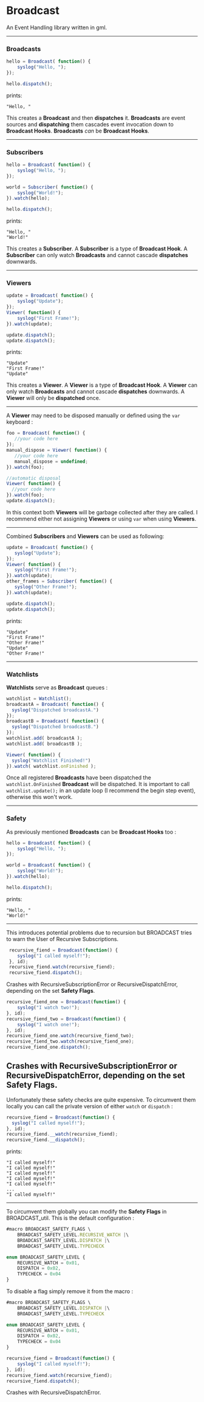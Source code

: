 # Broadcast
 An Event Handling library written in gml.

 ---
### Broadcasts
```js
hello = Broadcast( function() {
 	syslog("Hello, ");
});

hello.dispatch();
```
prints:
```
"Hello, "
```

 This creates a **Broadcast** and then **dispatches** it.
 **Broadcasts** are event sources and **dispatching** them cascades event invocation down to
 **Broadcast Hooks**. **Broadcasts** *can* be **Broadcast Hooks**.

 ---
### Subscribers
```js
hello = Broadcast( function() {
 	syslog("Hello, ");
});

world = Subscriber( function() {
 	syslog("World!");
}).watch(hello);

hello.dispatch();
 ```
 prints:
 ```
"Hello, "
"World!"
 ```
This creates a **Subscriber**. A **Subscriber** is a type of **Broadcast Hook**.
A **Subscriber** can only watch **Broadcasts** and cannot cascade **dispatches** downwards.

---
### Viewers
```js
update = Broadcast( function() {
 	syslog("Update");
});
Viewer( function() {
 	syslog("First Frame!");
}).watch(update);

update.dispatch();
update.dispatch();
```
prints:
```
"Update"
"First Frame!"
"Update"
```
 This creates a **Viewer**. A **Viewer** is a type of **Broadcast Hook**.
 A **Viewer** can only watch **Broadcasts** and cannot cascade **dispatches** downwards.
 A **Viewer** will only be **dispatched** once.

 ---

 A **Viewer** may need to be disposed manually or defined using the `var` keyboard :
 ```js
foo = Broadcast( function() {
    //your code here
});
manual_dispose = Viewer( function() {
    //your code here
    manual_dispose = undefined;
 }).watch(foo);

 //automatic disposal
 Viewer( function() {
   //your code here
}).watch(foo);
 update.dispatch();
 ```
 In this context both **Viewers** will be garbage collected after they are called.
 I recommend either not assigning **Viewers** or using `var` when using **Viewers**.

 ---

 Combined **Subscribers** and **Viewers** can be used as following:
 ```js
 update = Broadcast( function() {
  	syslog("Update");
 });
 Viewer( function() {
  	syslog("First Frame!");
 }).watch(update);
 other_frames = Subscriber( function() {
  	syslog("Other Frame!");
 }).watch(update);

update.dispatch();
update.dispatch();
```
prints:
```
"Update"
"First Frame!"
"Other Frame!"
"Update"
"Other Frame!"
```
---
### Watchlists
**Watchlists** serve as **Broadcast** queues :
```js
watchlist = Watchlist();
broadcastA = Broadcast( function() {
  syslog("Dispatched broadcastA.")
});
broadcastB = Broadcast( function() {
  syslog("Dispatched broadcastB.")
});
watchlist.add( broadcastA );
watchlist.add( broadcastB );

Viewer( function() {
  syslog("Watchlist Finished!")
}).watch( watchlist.onFinished );
```
Once all registered **Broadcasts** have been dispatched the `watchlist.OnFinished` **Broadcast** will be dispatched.
It is important to call `watchlist.update();` in an update loop (I recommend the begin step event), otherwise this won't work.

---
### Safety
As previously mentioned **Broadcasts** can be **Broadcast Hooks** too :
```js
hello = Broadcast( function() {
 	syslog("Hello, ");
});

world = Broadcast( function() {
 	syslog("World!");
}).watch(hello);

hello.dispatch();
 ```
 prints:
 ```
"Hello, "
"World!"
 ```
---

This introduces potential problems due to recursion but BROADCAST tries to warn the User of Recursive Subscriptions.

```js
 recursive_fiend = Broadcast(function() {
 	syslog("I called myself!");
 }, id);
 recursive_fiend.watch(recursive_fiend);
 recursive_fiend.dispatch();
 ```
Crashes with RecursiveSubscriptionError or RecursiveDispatchError, depending on the set **Safety Flags**.
```js
recursive_fiend_one = Broadcast(function() {
 	syslog("I watch two!");
}, id);
recursive_fiend_two = Broadcast(function() {
 	syslog("I watch one!");
}, id);
recursive_fiend_one.watch(recursive_fiend_two);
recursive_fiend_two.watch(recursive_fiend_one);
recursive_fiend_one.dispatch();
```
Crashes with RecursiveSubscriptionError or RecursiveDispatchError, depending on the set **Safety Flags**.
---

Unfortunately these safety checks are quite expensive.
To circumvent them locally you can call the private version of either `watch` or `dispatch` :
```js
recursive_fiend = Broadcast(function() {
  syslog("I called myself!");
}, id);
recursive_fiend.__watch(recursive_fiend);
recursive_fiend.__dispatch();
 ```
prints:
```
"I called myself!"
"I called myself!"
"I called myself!"
"I called myself!"
"I called myself!"
...
"I called myself!"
```

---

To circumvent them globally you can modify the **Safety Flags** in BROADCAST_util.
This is the default configuration :
```js
#macro BROADCAST_SAFETY_FLAGS \
	BROADCAST_SAFETY_LEVEL.RECURSIVE_WATCH |\
	BROADCAST_SAFETY_LEVEL.DISPATCH |\
	BROADCAST_SAFETY_LEVEL.TYPECHECK

enum BROADCAST_SAFETY_LEVEL {
	RECURSIVE_WATCH = 0x01,
	DISPATCH = 0x02,
	TYPECHECK = 0x04
}
```
To disable a flag simply remove it from the macro :
```js
#macro BROADCAST_SAFETY_FLAGS \
	BROADCAST_SAFETY_LEVEL.DISPATCH |\
	BROADCAST_SAFETY_LEVEL.TYPECHECK

enum BROADCAST_SAFETY_LEVEL {
	RECURSIVE_WATCH = 0x01,
	DISPATCH = 0x02,
	TYPECHECK = 0x04
}
```

```js
recursive_fiend = Broadcast(function() {
 	syslog("I called myself!");
}, id);
recursive_fiend.watch(recursive_fiend);
recursive_fiend.dispatch();
```
Crashes with RecursiveDispatchError.
